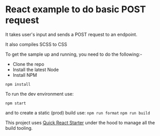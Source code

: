 # React example to do basic POST request 

It takes user's input and sends a POST request to an endpoint.

It also compiles SCSS to CSS

To get the sample up and running, you need to do the following:-
  - Clone the repo
  - Install the latest Node
  - Install NPM

```npm install```

To run the dev environment use:

```npm start```

and to create a static (prod) build use:
```npm run format```
```npm run build```

This project uses [Quick React Starter](https://github.com/jwarning/quick-react-starter.git) under the hood to manage all the build tooling.

